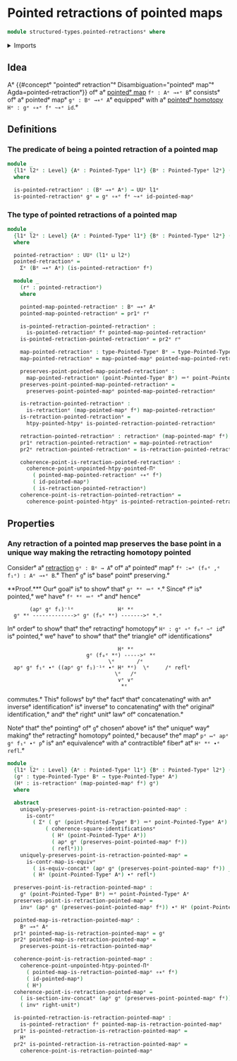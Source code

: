 # Pointed retractions of pointed maps

```agda
module structured-types.pointed-retractionsᵉ where
```

<details><summary>Imports</summary>

```agda
open import foundation.action-on-identifications-functionsᵉ
open import foundation.commuting-squares-of-identificationsᵉ
open import foundation.dependent-pair-typesᵉ
open import foundation.identity-typesᵉ
open import foundation.universe-levelsᵉ

open import foundation-core.contractible-mapsᵉ
open import foundation-core.contractible-typesᵉ
open import foundation-core.retractionsᵉ

open import structured-types.pointed-homotopiesᵉ
open import structured-types.pointed-mapsᵉ
open import structured-types.pointed-typesᵉ
```

</details>

## Idea

Aᵉ
{{#conceptᵉ "pointedᵉ retraction"ᵉ Disambiguation="pointedᵉ map"ᵉ Agda=pointed-retractionᵉ}}
ofᵉ aᵉ [pointedᵉ map](structured-types.pointed-maps.mdᵉ) `fᵉ : Aᵉ →∗ᵉ B`ᵉ consistsᵉ ofᵉ aᵉ
pointedᵉ mapᵉ `gᵉ : Bᵉ →∗ᵉ A`ᵉ equippedᵉ with aᵉ
[pointedᵉ homotopy](structured-types.pointed-homotopies.mdᵉ) `Hᵉ : gᵉ ∘∗ᵉ fᵉ ~∗ᵉ id`.ᵉ

## Definitions

### The predicate of being a pointed retraction of a pointed map

```agda
module _
  {l1ᵉ l2ᵉ : Level} {Aᵉ : Pointed-Typeᵉ l1ᵉ} {Bᵉ : Pointed-Typeᵉ l2ᵉ} (fᵉ : Aᵉ →∗ᵉ Bᵉ)
  where

  is-pointed-retractionᵉ : (Bᵉ →∗ᵉ Aᵉ) → UUᵉ l1ᵉ
  is-pointed-retractionᵉ gᵉ = gᵉ ∘∗ᵉ fᵉ ~∗ᵉ id-pointed-mapᵉ
```

### The type of pointed retractions of a pointed map

```agda
module _
  {l1ᵉ l2ᵉ : Level} {Aᵉ : Pointed-Typeᵉ l1ᵉ} {Bᵉ : Pointed-Typeᵉ l2ᵉ} (fᵉ : Aᵉ →∗ᵉ Bᵉ)
  where

  pointed-retractionᵉ : UUᵉ (l1ᵉ ⊔ l2ᵉ)
  pointed-retractionᵉ =
    Σᵉ (Bᵉ →∗ᵉ Aᵉ) (is-pointed-retractionᵉ fᵉ)

  module _
    (rᵉ : pointed-retractionᵉ)
    where

    pointed-map-pointed-retractionᵉ : Bᵉ →∗ᵉ Aᵉ
    pointed-map-pointed-retractionᵉ = pr1ᵉ rᵉ

    is-pointed-retraction-pointed-retractionᵉ :
      is-pointed-retractionᵉ fᵉ pointed-map-pointed-retractionᵉ
    is-pointed-retraction-pointed-retractionᵉ = pr2ᵉ rᵉ

    map-pointed-retractionᵉ : type-Pointed-Typeᵉ Bᵉ → type-Pointed-Typeᵉ Aᵉ
    map-pointed-retractionᵉ = map-pointed-mapᵉ pointed-map-pointed-retractionᵉ

    preserves-point-pointed-map-pointed-retractionᵉ :
      map-pointed-retractionᵉ (point-Pointed-Typeᵉ Bᵉ) ＝ᵉ point-Pointed-Typeᵉ Aᵉ
    preserves-point-pointed-map-pointed-retractionᵉ =
      preserves-point-pointed-mapᵉ pointed-map-pointed-retractionᵉ

    is-retraction-pointed-retractionᵉ :
      is-retractionᵉ (map-pointed-mapᵉ fᵉ) map-pointed-retractionᵉ
    is-retraction-pointed-retractionᵉ =
      htpy-pointed-htpyᵉ is-pointed-retraction-pointed-retractionᵉ

    retraction-pointed-retractionᵉ : retractionᵉ (map-pointed-mapᵉ fᵉ)
    pr1ᵉ retraction-pointed-retractionᵉ = map-pointed-retractionᵉ
    pr2ᵉ retraction-pointed-retractionᵉ = is-retraction-pointed-retractionᵉ

    coherence-point-is-retraction-pointed-retractionᵉ :
      coherence-point-unpointed-htpy-pointed-Πᵉ
        ( pointed-map-pointed-retractionᵉ ∘∗ᵉ fᵉ)
        ( id-pointed-mapᵉ)
        ( is-retraction-pointed-retractionᵉ)
    coherence-point-is-retraction-pointed-retractionᵉ =
      coherence-point-pointed-htpyᵉ is-pointed-retraction-pointed-retractionᵉ
```

## Properties

### Any retraction of a pointed map preserves the base point in a unique way making the retracting homotopy pointed

Considerᵉ aᵉ [retraction](foundation-core.retractions.mdᵉ) `gᵉ : Bᵉ → A`ᵉ ofᵉ aᵉ pointedᵉ
mapᵉ `fᵉ :=ᵉ (f₀ᵉ ,ᵉ f₁ᵉ) : Aᵉ →∗ᵉ B`.ᵉ Thenᵉ `g`ᵉ isᵉ baseᵉ pointᵉ preserving.ᵉ

**Proof.**ᵉ Ourᵉ goalᵉ isᵉ to showᵉ thatᵉ `gᵉ *ᵉ ＝ᵉ *`.ᵉ Sinceᵉ `f`ᵉ isᵉ pointed,ᵉ weᵉ haveᵉ
`fᵉ *ᵉ ＝ᵉ *`ᵉ andᵉ henceᵉ

```text
       (apᵉ gᵉ f₁)⁻¹ᵉ              Hᵉ *ᵉ
  gᵉ *ᵉ ------------->ᵉ gᵉ (f₀ᵉ *ᵉ) ------->ᵉ *.ᵉ
```

Inᵉ orderᵉ to showᵉ thatᵉ theᵉ retractingᵉ homotopyᵉ `Hᵉ : gᵉ ∘ᵉ f₀ᵉ ~ᵉ id`ᵉ isᵉ pointed,ᵉ weᵉ
haveᵉ to showᵉ thatᵉ theᵉ triangleᵉ ofᵉ identificationsᵉ

```text
                                   Hᵉ *ᵉ
                         gᵉ (f₀ᵉ *ᵉ) ----->ᵉ *ᵉ
                                \ᵉ       /ᵉ
  apᵉ gᵉ f₁ᵉ ∙ᵉ ((apᵉ gᵉ f₁)⁻¹ᵉ ∙ᵉ Hᵉ *ᵉ)  \ᵉ     /ᵉ reflᵉ
                                  \ᵉ   /ᵉ
                                   ∨ᵉ ∨ᵉ
                                    *ᵉ
```

commutes.ᵉ Thisᵉ followsᵉ byᵉ theᵉ factᵉ thatᵉ concatenatingᵉ with anᵉ inverseᵉ
identificationᵉ isᵉ inverseᵉ to concatenatingᵉ with theᵉ originalᵉ identification,ᵉ andᵉ
theᵉ rightᵉ unitᵉ lawᵉ ofᵉ concatenation.ᵉ

Noteᵉ thatᵉ theᵉ pointingᵉ ofᵉ `g`ᵉ chosenᵉ aboveᵉ isᵉ theᵉ uniqueᵉ wayᵉ makingᵉ theᵉ
retractingᵉ homotopyᵉ pointed,ᵉ becauseᵉ theᵉ mapᵉ `pᵉ ↦ᵉ apᵉ gᵉ f₁ᵉ ∙ᵉ p`ᵉ isᵉ anᵉ equivalenceᵉ
with aᵉ contractibleᵉ fiberᵉ atᵉ `Hᵉ *ᵉ ∙ᵉ refl`.ᵉ

```agda
module _
  {l1ᵉ l2ᵉ : Level} {Aᵉ : Pointed-Typeᵉ l1ᵉ} {Bᵉ : Pointed-Typeᵉ l2ᵉ} (fᵉ : Aᵉ →∗ᵉ Bᵉ)
  (gᵉ : type-Pointed-Typeᵉ Bᵉ → type-Pointed-Typeᵉ Aᵉ)
  (Hᵉ : is-retractionᵉ (map-pointed-mapᵉ fᵉ) gᵉ)
  where

  abstract
    uniquely-preserves-point-is-retraction-pointed-mapᵉ :
      is-contrᵉ
        ( Σᵉ ( gᵉ (point-Pointed-Typeᵉ Bᵉ) ＝ᵉ point-Pointed-Typeᵉ Aᵉ)
            ( coherence-square-identificationsᵉ
              ( Hᵉ (point-Pointed-Typeᵉ Aᵉ))
              ( apᵉ gᵉ (preserves-point-pointed-mapᵉ fᵉ))
              ( reflᵉ)))
    uniquely-preserves-point-is-retraction-pointed-mapᵉ =
      is-contr-map-is-equivᵉ
        ( is-equiv-concatᵉ (apᵉ gᵉ (preserves-point-pointed-mapᵉ fᵉ)) _)
        ( Hᵉ (point-Pointed-Typeᵉ Aᵉ) ∙ᵉ reflᵉ)

  preserves-point-is-retraction-pointed-mapᵉ :
    gᵉ (point-Pointed-Typeᵉ Bᵉ) ＝ᵉ point-Pointed-Typeᵉ Aᵉ
  preserves-point-is-retraction-pointed-mapᵉ =
    invᵉ (apᵉ gᵉ (preserves-point-pointed-mapᵉ fᵉ)) ∙ᵉ Hᵉ (point-Pointed-Typeᵉ Aᵉ)

  pointed-map-is-retraction-pointed-mapᵉ :
    Bᵉ →∗ᵉ Aᵉ
  pr1ᵉ pointed-map-is-retraction-pointed-mapᵉ = gᵉ
  pr2ᵉ pointed-map-is-retraction-pointed-mapᵉ =
    preserves-point-is-retraction-pointed-mapᵉ

  coherence-point-is-retraction-pointed-mapᵉ :
    coherence-point-unpointed-htpy-pointed-Πᵉ
      ( pointed-map-is-retraction-pointed-mapᵉ ∘∗ᵉ fᵉ)
      ( id-pointed-mapᵉ)
      ( Hᵉ)
  coherence-point-is-retraction-pointed-mapᵉ =
    ( is-section-inv-concatᵉ (apᵉ gᵉ (preserves-point-pointed-mapᵉ fᵉ)) _) ∙ᵉ
    ( invᵉ right-unitᵉ)

  is-pointed-retraction-is-retraction-pointed-mapᵉ :
    is-pointed-retractionᵉ fᵉ pointed-map-is-retraction-pointed-mapᵉ
  pr1ᵉ is-pointed-retraction-is-retraction-pointed-mapᵉ =
    Hᵉ
  pr2ᵉ is-pointed-retraction-is-retraction-pointed-mapᵉ =
    coherence-point-is-retraction-pointed-mapᵉ
```